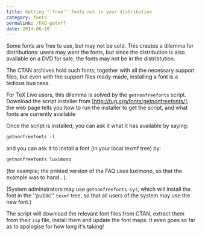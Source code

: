 ```yaml
---
title: Getting ''free'' fonts not in your distribution
category: fonts
permalink: /FAQ-getnff
date: 2014-06-10
---
```


Some fonts are free to use, but may not be sold.  This creates a
dilemma for distributions: users may want the fonts, but since the
distribution is also available on a DVD for sale, the fonts may
not be in the distribtution.

The CTAN archives hold such fonts, together with all the
necessary support files, but even with the support files ready-made,
installing a font is a tedious business.

For TeX&nbsp;Live users, this dilemma is solved by the
`getnonfreefonts` script.  Download the script installer from
[http://tug.org/fonts/getnonfreefonts/]; the web page tells you
how to run the installer to get the script, and what fonts are
currently available

Once the script is installed, you can ask it what it has available by
saying:
```latex
getnonfreefonts -l
```
and you can ask it to install a font (in your local texmf tree) by:
```latex
getnonfreefonts luximono
```
(for example; the printed version of the FAQ uses luximono, so
that the example was to hand&hellip;).

(System adminstrators may use `getnonfreefonts-sys`, which
will install the font in the ''public'' `texmf` tree, so that all
users of the system may use the new font.)

The script will download the relevant font files from CTAN,
extract them from their `zip` file, install them and update
the font maps.  It even goes so far as to apologise for how long it's
taking!

